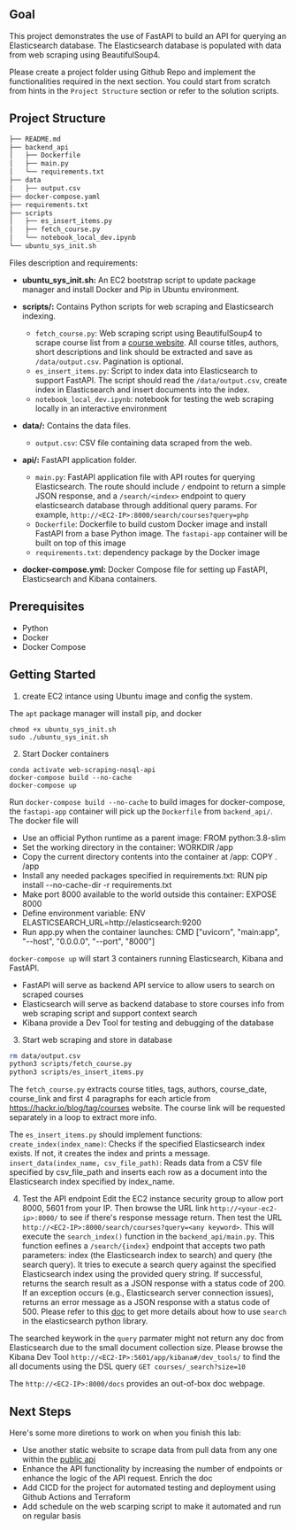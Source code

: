 ## Goal

This project demonstrates the use of FastAPI to build an API for querying an Elasticsearch database. The Elasticsearch database is populated with data from web scraping using BeautifulSoup4.

Please create a project folder using Github Repo and implement the functionalities required in the next section. You could start from scratch from hints in the `Project Structure` section or refer to the solution scripts. 

## Project Structure

```bash
├── README.md
├── backend_api
│   ├── Dockerfile
│   ├── main.py
│   └── requirements.txt
├── data
│   ├── output.csv
├── docker-compose.yaml
├── requirements.txt
├── scripts
│   ├── es_insert_items.py
│   ├── fetch_course.py
│   └── notebook_local_dev.ipynb
└── ubuntu_sys_init.sh
```

Files description and requirements:

- **ubuntu_sys_init.sh:** An EC2 bootstrap script to update package manager and install Docker and Pip in Ubuntu environment.

- **scripts/:** Contains Python scripts for web scraping and Elasticsearch indexing.
  - `fetch_course.py`: Web scraping script using BeautifulSoup4 to scrape course list from a [course website](https://hackr.io/blog/tag/courses). All course titles, authors, short descriptions and link should be extracted and save as `/data/output.csv`. Pagination is optional.
  - `es_insert_items.py`: Script to index data into Elasticsearch to support FastAPI. The script should read the `/data/output.csv`, create index in Elasticsearch and insert documents into the index.
  - `notebook_local_dev.ipynb`: notebook for testing the web scraping locally in an interactive environment

- **data/:** Contains the data files.
  - `output.csv`: CSV file containing data scraped from the web.

- **api/:** FastAPI application folder.
  - `main.py`: FastAPI application file with API routes for querying Elasticsearch. The route should include `/` endpoint to return a simple JSON response, and a `/search/<index>` endpoint to query elasticsearch database through additional query params. For example, `http://<EC2-IP>:8000/search/courses?query=php`
  - `Dockerfile`: Dockerfile to build custom Docker image and install FastAPI from a base Python image. The `fastapi-app` container will be built on top of this image
  - `requirements.txt`: dependency package by the Docker image

- **docker-compose.yml:** Docker Compose file for setting up FastAPI, Elasticsearch and Kibana containers.



## Prerequisites

- Python
- Docker
- Docker Compose

## Getting Started

1. create EC2 intance using Ubuntu image and config the system.

The `apt` package manager will install pip, and docker
```
chmod +x ubuntu_sys_init.sh
sudo ./ubuntu_sys_init.sh
```

2. Start Docker containers
```
conda activate web-scraping-nosql-api
docker-compose build --no-cache
docker-compose up
```

Run `docker-compose build --no-cache` to build images for docker-compose, the `fastapi-app` container will pick up the `Dockerfile` from `backend_api/`. The docker file will 

  - Use an official Python runtime as a parent image: FROM python:3.8-slim
  - Set the working directory in the container: WORKDIR /app
  - Copy the current directory contents into the container at /app: COPY . /app
  - Install any needed packages specified in requirements.txt: RUN pip install --no-cache-dir -r requirements.txt
  - Make port 8000 available to the world outside this container: EXPOSE 8000
  - Define environment variable: ENV ELASTICSEARCH_URL=http://elasticsearch:9200
  - Run app.py when the container launches: CMD ["uvicorn", "main:app", "--host", "0.0.0.0", "--port", "8000"]

`docker-compose up` will start 3 containers running Elasticsearch, Kibana and FastAPI.

- FastAPI will serve as backend API service to allow users to search on scraped courses
- Elasticsearch will serve as backend database to store courses info from web scraping script and support context search
- Kibana provide a Dev Tool for testing and debugging of the database

3. Start web scraping and store in database
```bash
rm data/output.csv
python3 scripts/fetch_course.py
python3 scripts/es_insert_items.py
```

The `fetch_course.py` extracts course titles, tags, authors, course_date, course_link and first 4 paragraphs for each article from https://hackr.io/blog/tag/courses website. The course link will be requested separately in a loop to extract more info.


The `es_insert_items.py` should implement functions: `create_index(index_name)`: Checks if the specified Elasticsearch index exists. If not, it creates the index and prints a message. `insert_data(index_name, csv_file_path)`: Reads data from a CSV file specified by csv_file_path and inserts each row as a document into the Elasticsearch index specified by index_name.

4. Test the API endpoint
Edit the EC2 instance security group to allow port 8000, 5601 from your IP. Then browse the URL link `http://<your-ec2-ip>:8000/` to see if there's response message return. Then test the URL `http://<EC2-IP>:8000/search/courses?query=<any keyword>`. This will execute the `search_index()` function in the `backend_api/main.py`. This function eefines a `/search/{index}` endpoint that accepts two path parameters: index (the Elasticsearch index to search) and query (the search query). It tries to execute a search query against the specified Elasticsearch index using the provided query string. If successful, returns the search result as a JSON response with a status code of 200.
If an exception occurs (e.g., Elasticsearch server connection issues), returns an error message as a JSON response with a status code of 500. Please refer to this [doc](https://elasticsearch-py.readthedocs.io/en/7.x/async.html?highlight=search#elasticsearch.AsyncElasticsearch.search) to get more details about how to use `search` in the elasticsearch python library.

The searched keywork in the `query` parmater might not return any doc from Elasticsearch due to the small document collection size. Please browse the Kibana Dev Tool `http://<EC2-IP>:5601/app/kibana#/dev_tools/` to find the all documents using the DSL query `GET courses/_search?size=10`

The `http://<EC2-IP>:8000/docs` provides an out-of-box doc webpage.

## Next Steps
Here's some more diretions to work on when you finish this lab:
- Use another static website to scrape data from pull data from any one within the [public api](https://github.com/public-apis/public-apis)
- Enhance the API functionality by increasing the number of endpoints or enhance the logic of the API request. Enrich the doc
- Add CICD for the project for automated testing and deployment using Github Actions and Terraform
- Add schedule on the web scarping script to make it automated and run on regular basis